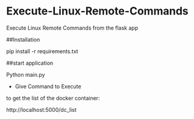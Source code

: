 # Execute-Linux-Remote-Commands
Execute Linux Remote Commands from the flask app

##Installation

pip install -r requirements.txt
 
##start application

Python main.py

* Give Command to Execute

to get the list of the docker container:

http://localhost:5000/dc_list
